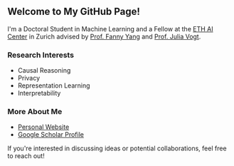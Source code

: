 ## Welcome to My GitHub Page!

I'm a Doctoral Student in Machine Learning and a Fellow at the [ETH AI Center](https://ai.ethz.ch/) in Zurich advised by [Prof. Fanny Yang](https://sml.inf.ethz.ch/group/fannyy/) and [Prof. Julia Vogt](https://mds.inf.ethz.ch/team/detail/julia-vogt/). 

### Research Interests

- Causal Reasoning
- Privacy
- Representation Learning
- Interpretability

### More About Me

- [Personal Website](https://sml.inf.ethz.ch/group/javiera/)
- [Google Scholar Profile](https://scholar.google.es/citations?user=gGHkUhkAAAAJ&hl=es)

If you're interested in discussing ideas or potential collaborations, feel free to reach out!




